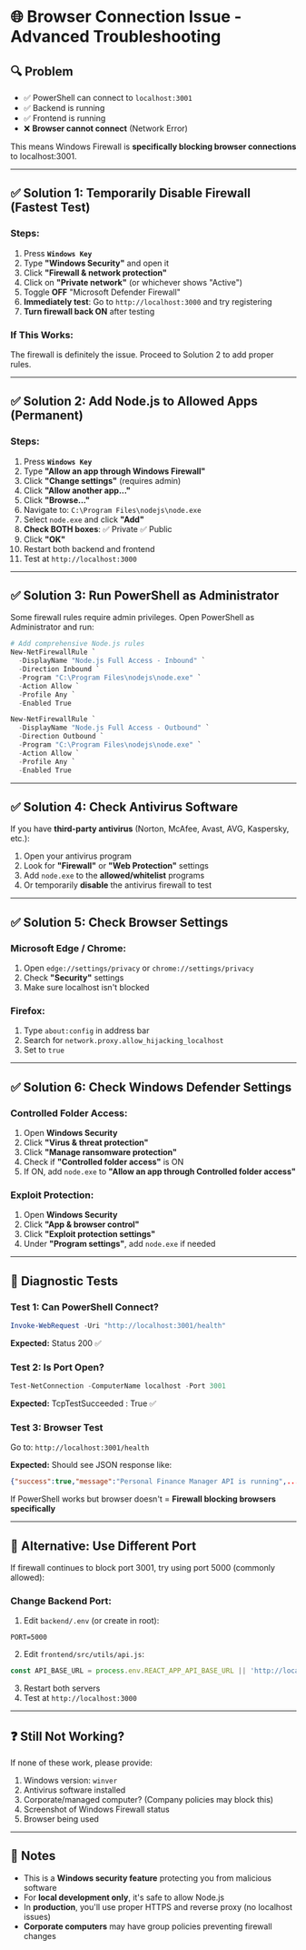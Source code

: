 # 🌐 Browser Connection Issue - Advanced Troubleshooting

## 🔍 **Problem**
- ✅ PowerShell can connect to `localhost:3001`
- ✅ Backend is running
- ✅ Frontend is running
- ❌ **Browser cannot connect** (Network Error)

This means Windows Firewall is **specifically blocking browser connections** to localhost:3001.

---

## ✅ **Solution 1: Temporarily Disable Firewall (Fastest Test)**

### Steps:
1. Press **`Windows Key`**
2. Type **"Windows Security"** and open it
3. Click **"Firewall & network protection"**
4. Click on **"Private network"** (or whichever shows "Active")
5. Toggle **OFF** "Microsoft Defender Firewall"
6. **Immediately test**: Go to `http://localhost:3000` and try registering
7. **Turn firewall back ON** after testing

### If This Works:
The firewall is definitely the issue. Proceed to Solution 2 to add proper rules.

---

## ✅ **Solution 2: Add Node.js to Allowed Apps (Permanent)**

### Steps:
1. Press **`Windows Key`**
2. Type **"Allow an app through Windows Firewall"**
3. Click **"Change settings"** (requires admin)
4. Click **"Allow another app..."**
5. Click **"Browse..."**
6. Navigate to: `C:\Program Files\nodejs\node.exe`
7. Select `node.exe` and click **"Add"**
8. **Check BOTH boxes**: ✅ Private ✅ Public
9. Click **"OK"**
10. Restart both backend and frontend
11. Test at `http://localhost:3000`

---

## ✅ **Solution 3: Run PowerShell as Administrator**

Some firewall rules require admin privileges. Open PowerShell as Administrator and run:

```powershell
# Add comprehensive Node.js rules
New-NetFirewallRule `
  -DisplayName "Node.js Full Access - Inbound" `
  -Direction Inbound `
  -Program "C:\Program Files\nodejs\node.exe" `
  -Action Allow `
  -Profile Any `
  -Enabled True

New-NetFirewallRule `
  -DisplayName "Node.js Full Access - Outbound" `
  -Direction Outbound `
  -Program "C:\Program Files\nodejs\node.exe" `
  -Action Allow `
  -Profile Any `
  -Enabled True
```

---

## ✅ **Solution 4: Check Antivirus Software**

If you have **third-party antivirus** (Norton, McAfee, Avast, AVG, Kaspersky, etc.):

1. Open your antivirus program
2. Look for **"Firewall"** or **"Web Protection"** settings
3. Add `node.exe` to the **allowed/whitelist** programs
4. Or temporarily **disable** the antivirus firewall to test

---

## ✅ **Solution 5: Check Browser Settings**

### Microsoft Edge / Chrome:
1. Open `edge://settings/privacy` or `chrome://settings/privacy`
2. Check **"Security"** settings
3. Make sure localhost isn't blocked

### Firefox:
1. Type `about:config` in address bar
2. Search for `network.proxy.allow_hijacking_localhost`
3. Set to `true`

---

## ✅ **Solution 6: Check Windows Defender Settings**

### Controlled Folder Access:
1. Open **Windows Security**
2. Click **"Virus & threat protection"**
3. Click **"Manage ransomware protection"**
4. Check if **"Controlled folder access"** is ON
5. If ON, add `node.exe` to **"Allow an app through Controlled folder access"**

### Exploit Protection:
1. Open **Windows Security**
2. Click **"App & browser control"**
3. Click **"Exploit protection settings"**
4. Under **"Program settings"**, add `node.exe` if needed

---

## 🧪 **Diagnostic Tests**

### Test 1: Can PowerShell Connect?
```powershell
Invoke-WebRequest -Uri "http://localhost:3001/health"
```
**Expected:** Status 200 ✅

### Test 2: Is Port Open?
```powershell
Test-NetConnection -ComputerName localhost -Port 3001
```
**Expected:** TcpTestSucceeded : True ✅

### Test 3: Browser Test
Go to: `http://localhost:3001/health`

**Expected:** Should see JSON response like:
```json
{"success":true,"message":"Personal Finance Manager API is running",...}
```

If PowerShell works but browser doesn't = **Firewall blocking browsers specifically**

---

## 🔧 **Alternative: Use Different Port**

If firewall continues to block port 3001, try using port 5000 (commonly allowed):

### Change Backend Port:
1. Edit `backend/.env` (or create in root):
```
PORT=5000
```

2. Edit `frontend/src/utils/api.js`:
```javascript
const API_BASE_URL = process.env.REACT_APP_API_BASE_URL || 'http://localhost:5000/api';
```

3. Restart both servers
4. Test at `http://localhost:3000`

---

## ❓ **Still Not Working?**

If none of these work, please provide:
1. Windows version: `winver`
2. Antivirus software installed
3. Corporate/managed computer? (Company policies may block this)
4. Screenshot of Windows Firewall status
5. Browser being used

---

## 📝 **Notes**

- This is a **Windows security feature** protecting you from malicious software
- For **local development only**, it's safe to allow Node.js
- In **production**, you'll use proper HTTPS and reverse proxy (no localhost issues)
- **Corporate computers** may have group policies preventing firewall changes
